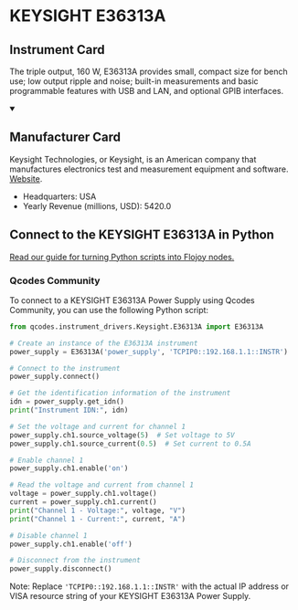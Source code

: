 
# KEYSIGHT E36313A

## Instrument Card

The triple output, 160 W, E36313A provides small, compact size for bench use; low output ripple and noise; built-in measurements and basic programmable features with USB and LAN, and optional GPIB interfaces.

<details open>
<summary><h2>Manufacturer Card</h2></summary>
Keysight Technologies, or Keysight, is an American company that manufactures electronics test and measurement equipment and software. <a href=https://www.keysight.com/us/en/home.html>Website</a>.

<ul>
  <li>Headquarters: USA</li>
  <li>Yearly Revenue (millions, USD): 5420.0</li>
</ul>
</details>

## Connect to the KEYSIGHT E36313A in Python

[Read our guide for turning Python scripts into Flojoy nodes.](https://docs.flojoy.ai/custom-nodes/creating-custom-node/)


### Qcodes Community

To connect to a KEYSIGHT E36313A Power Supply using Qcodes Community, you can use the following Python script:

```python
from qcodes.instrument_drivers.Keysight.E36313A import E36313A

# Create an instance of the E36313A instrument
power_supply = E36313A('power_supply', 'TCPIP0::192.168.1.1::INSTR')

# Connect to the instrument
power_supply.connect()

# Get the identification information of the instrument
idn = power_supply.get_idn()
print("Instrument IDN:", idn)

# Set the voltage and current for channel 1
power_supply.ch1.source_voltage(5)  # Set voltage to 5V
power_supply.ch1.source_current(0.5)  # Set current to 0.5A

# Enable channel 1
power_supply.ch1.enable('on')

# Read the voltage and current from channel 1
voltage = power_supply.ch1.voltage()
current = power_supply.ch1.current()
print("Channel 1 - Voltage:", voltage, "V")
print("Channel 1 - Current:", current, "A")

# Disable channel 1
power_supply.ch1.enable('off')

# Disconnect from the instrument
power_supply.disconnect()
```

Note: Replace `'TCPIP0::192.168.1.1::INSTR'` with the actual IP address or VISA resource string of your KEYSIGHT E36313A Power Supply.

